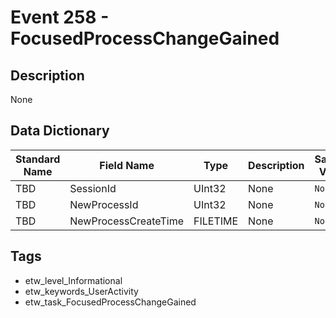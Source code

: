 # Event 258 - FocusedProcessChangeGained

## Description
None

## Data Dictionary
|Standard Name|Field Name|Type|Description|Sample Value|
|---|---|---|---|---|
|TBD|SessionId|UInt32|None|`None`|
|TBD|NewProcessId|UInt32|None|`None`|
|TBD|NewProcessCreateTime|FILETIME|None|`None`|

## Tags
* etw_level_Informational
* etw_keywords_UserActivity
* etw_task_FocusedProcessChangeGained
